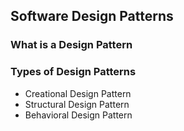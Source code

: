 ## Software Design Patterns

### What is a Design Pattern


### Types of Design Patterns

- Creational Design Pattern
- Structural Design Pattern
- Behavioral Design Pattern